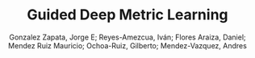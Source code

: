 ---
paperId: 5
author: Gonzalez Zapata, Jorge E; Reyes-Amezcua, Iván; Flores Araiza, Daniel; Mendez Ruiz Mauricio; Ochoa-Ruiz, Gilberto; Mendez-Vazquez, Andres 
publicationauthor: Gonzalez Zapata, J. E. et al.
title: Guided Deep Metric Learning
pdf: 5_camera_ready.pdf
poster: 5_poster.png
pitch: https://drive.google.com/file/d/1kI8GkL0OYh21BuLkUpgfjFKeHkGpgNGm/view
type: Oral
topic: Deep learning
category: Full paper
link: https://research.latinxinai.org/papers/cvpr/2022/pdf/5_camera_ready.pdf
conference: cvpr
year: 2022
tags: cvpr-2022
location: Virtual
---